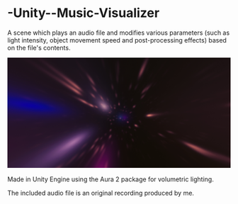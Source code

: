 # -Unity--Music-Visualizer

A scene which plays an audio file and modifies various parameters (such as light intensity, object movement speed and post-processing effects) based on the file's contents.

![Screenshot](https://raw.githubusercontent.com/RostislavGoncharov/-Unity--Music-Visualizer/main/Screenshot/Screenshot.jpg.jpg)

Made in Unity Engine using the Aura 2 package for volumetric lighting.

The included audio file is an original recording produced by me.
